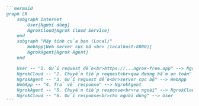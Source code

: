 ````markdown
```mermaid
graph LR
    subgraph Internet
        User[Người dùng]
        NgrokCloud[Ngrok Cloud Service]
    end
    subgraph "Máy tính của bạn (Local)"
        WebApp[Web Server cục bộ <br> (localhost:8000)]
        NgrokAgent[Ngrok Agent]
    end

    User -- "1. Gửi request đến<br>https://...ngrok-free.app" --> NgrokCloud
    NgrokCloud -- "2. Chuyển tiếp request<br>qua đường hầm an toàn" --> NgrokAgent
    NgrokAgent -- "3. Gửi request đến<br>server cục bộ" --> WebApp
    WebApp -- "4. Trả về response" --> NgrokAgent
    NgrokAgent -- "5. Chuyển tiếp response<br>ra ngoài" --> NgrokCloud
    NgrokCloud -- "6. Gửi response<br>cho người dùng" --> User
```
````